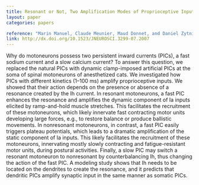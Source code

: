 ```yaml
---
title: Resonant or Not, Two Amplification Modes of Proprioceptive Inputs by Persistent Inward Currents in Spinal Motoneurons
layout: paper
categories: papers

reference: "Marin Manuel, Claude Meunier, Maud Donnet, and Daniel Zytnicki Resonant or Not, Two Amplification Modes of Proprioceptive Inputs by Persistent Inward Currents in Spinal Motoneurons (2007) Journal of Neuroscience, 27(47):12977-12988."
link: http://dx.doi.org/10.1523/JNEUROSCI.3299-07.2007
---
```


Why do motoneurons possess two persistent inward currents (PICs), a fast sodium current and a slow calcium current? To answer this question, we replaced the natural PICs with dynamic clamp-imposed artificial PICs at the soma of spinal motoneurons of anesthetized cats. We investigated how PICs with different kinetics (1–100 ms) amplify proprioceptive inputs. We showed that their action depends on the presence or absence of a resonance created by the Ih current. In resonant motoneurons, a fast PIC enhances the resonance and amplifies the dynamic component of Ia inputs elicited by ramp-and-hold muscle stretches. This facilitates the recruitment of these motoneurons, which likely innervate fast contracting motor units developing large forces, e.g., to restore balance or produce ballistic movements. In nonresonant motoneurons, in contrast, a fast PIC easily triggers plateau potentials, which leads to a dramatic amplification of the static component of Ia inputs. This likely facilitates the recruitment of these motoneurons, innervating mostly slowly contracting and fatigue-resistant motor units, during postural activities. Finally, a slow PIC may switch a resonant motoneuron to nonresonant by counterbalancing Ih, thus changing the action of the fast PIC. A modeling study shows that Ih needs to be located on the dendrites to create the resonance, and it predicts that dendritic PICs amplify synaptic input in the same manner as somatic PICs.
